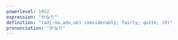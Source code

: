```yaml
---
powerlevel: 1052
expression: "かなり"
definition: "(adj-na,adv,uk) considerably; fairly; quite; (P)"
pronunciation: "かなり"
---
```

